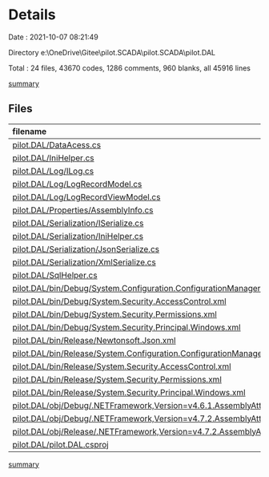 # Details

Date : 2021-10-07 08:21:49

Directory e:\OneDrive\Gitee\pilot.SCADA\pilot.SCADA\pilot.DAL

Total : 24 files,  43670 codes, 1286 comments, 960 blanks, all 45916 lines

[summary](results.md)

## Files
| filename | language | code | comment | blank | total |
| :--- | :--- | ---: | ---: | ---: | ---: |
| [pilot.DAL/DataAcess.cs](/pilot.DAL/DataAcess.cs) | C# | 79 | 24 | 15 | 118 |
| [pilot.DAL/IniHelper.cs](/pilot.DAL/IniHelper.cs) | C# | 9 | 81 | 12 | 102 |
| [pilot.DAL/Log/ILog.cs](/pilot.DAL/Log/ILog.cs) | C# | 12 | 0 | 2 | 14 |
| [pilot.DAL/Log/LogRecordModel.cs](/pilot.DAL/Log/LogRecordModel.cs) | C# | 16 | 3 | 5 | 24 |
| [pilot.DAL/Log/LogRecordViewModel.cs](/pilot.DAL/Log/LogRecordViewModel.cs) | C# | 49 | 16 | 11 | 76 |
| [pilot.DAL/Properties/AssemblyInfo.cs](/pilot.DAL/Properties/AssemblyInfo.cs) | C# | 15 | 17 | 5 | 37 |
| [pilot.DAL/Serialization/ISerialize.cs](/pilot.DAL/Serialization/ISerialize.cs) | C# | 14 | 11 | 5 | 30 |
| [pilot.DAL/Serialization/IniHelper.cs](/pilot.DAL/Serialization/IniHelper.cs) | C# | 55 | 37 | 14 | 106 |
| [pilot.DAL/Serialization/JsonSerialize.cs](/pilot.DAL/Serialization/JsonSerialize.cs) | C# | 46 | 23 | 16 | 85 |
| [pilot.DAL/Serialization/XmlSerialize.cs](/pilot.DAL/Serialization/XmlSerialize.cs) | C# | 11 | 0 | 3 | 14 |
| [pilot.DAL/SqlHelper.cs](/pilot.DAL/SqlHelper.cs) | C# | 1,079 | 1,071 | 144 | 2,294 |
| [pilot.DAL/bin/Debug/System.Configuration.ConfigurationManager.xml](/pilot.DAL/bin/Debug/System.Configuration.ConfigurationManager.xml) | XML | 5,197 | 0 | 103 | 5,300 |
| [pilot.DAL/bin/Debug/System.Security.AccessControl.xml](/pilot.DAL/bin/Debug/System.Security.AccessControl.xml) | XML | 2,047 | 0 | 0 | 2,047 |
| [pilot.DAL/bin/Debug/System.Security.Permissions.xml](/pilot.DAL/bin/Debug/System.Security.Permissions.xml) | XML | 7,173 | 0 | 200 | 7,373 |
| [pilot.DAL/bin/Debug/System.Security.Principal.Windows.xml](/pilot.DAL/bin/Debug/System.Security.Principal.Windows.xml) | XML | 1,032 | 0 | 59 | 1,091 |
| [pilot.DAL/bin/Release/Newtonsoft.Json.xml](/pilot.DAL/bin/Release/Newtonsoft.Json.xml) | XML | 11,305 | 0 | 1 | 11,306 |
| [pilot.DAL/bin/Release/System.Configuration.ConfigurationManager.xml](/pilot.DAL/bin/Release/System.Configuration.ConfigurationManager.xml) | XML | 5,197 | 0 | 103 | 5,300 |
| [pilot.DAL/bin/Release/System.Security.AccessControl.xml](/pilot.DAL/bin/Release/System.Security.AccessControl.xml) | XML | 2,047 | 0 | 0 | 2,047 |
| [pilot.DAL/bin/Release/System.Security.Permissions.xml](/pilot.DAL/bin/Release/System.Security.Permissions.xml) | XML | 7,173 | 0 | 200 | 7,373 |
| [pilot.DAL/bin/Release/System.Security.Principal.Windows.xml](/pilot.DAL/bin/Release/System.Security.Principal.Windows.xml) | XML | 1,032 | 0 | 59 | 1,091 |
| [pilot.DAL/obj/Debug/.NETFramework,Version=v4.6.1.AssemblyAttributes.cs](/pilot.DAL/obj/Debug/.NETFramework,Version=v4.6.1.AssemblyAttributes.cs) | C# | 3 | 1 | 1 | 5 |
| [pilot.DAL/obj/Debug/.NETFramework,Version=v4.7.2.AssemblyAttributes.cs](/pilot.DAL/obj/Debug/.NETFramework,Version=v4.7.2.AssemblyAttributes.cs) | C# | 3 | 1 | 1 | 5 |
| [pilot.DAL/obj/Release/.NETFramework,Version=v4.7.2.AssemblyAttributes.cs](/pilot.DAL/obj/Release/.NETFramework,Version=v4.7.2.AssemblyAttributes.cs) | C# | 3 | 1 | 1 | 5 |
| [pilot.DAL/pilot.DAL.csproj](/pilot.DAL/pilot.DAL.csproj) | XML | 73 | 0 | 0 | 73 |

[summary](results.md)